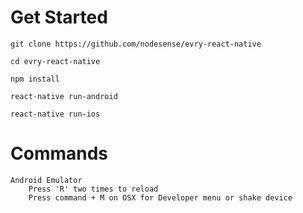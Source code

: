 # Get Started

    git clone https://github.com/nodesense/evry-react-native

    cd evry-react-native

    npm install

    react-native run-android

    react-native run-ios


# Commands  
    Android Emulator
        Press 'R' two times to reload
        Press command + M on OSX for Developer menu or shake device
        

